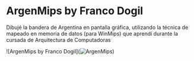 # ArgenMips by Franco Dogil

Dibujé la bandera de Argentina en pantalla gráfica, utilizando la técnica de mapeado en memoria de datos (para WinMips) que aprendí durante la cursada de Arquitectura de Computadoras

<span>![</span><span>ArgenMips by Franco Dogil</span><span>]</span><span>(</span><span>![ArgenMips](https://github.com/user-attachments/assets/89c61a9f-a2b0-4643-9449-9d3d4b3004e3)</span><span>)</span>
